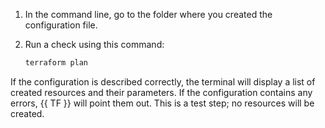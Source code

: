 1. In the command line, go to the folder where you created the configuration file.

1. Run a check using this command:

   ```bash
   terraform plan
   ```

If the configuration is described correctly, the terminal will display a list of created resources and their parameters. If the configuration contains any errors, {{ TF }} will point them out. This is a test step; no resources will be created.
